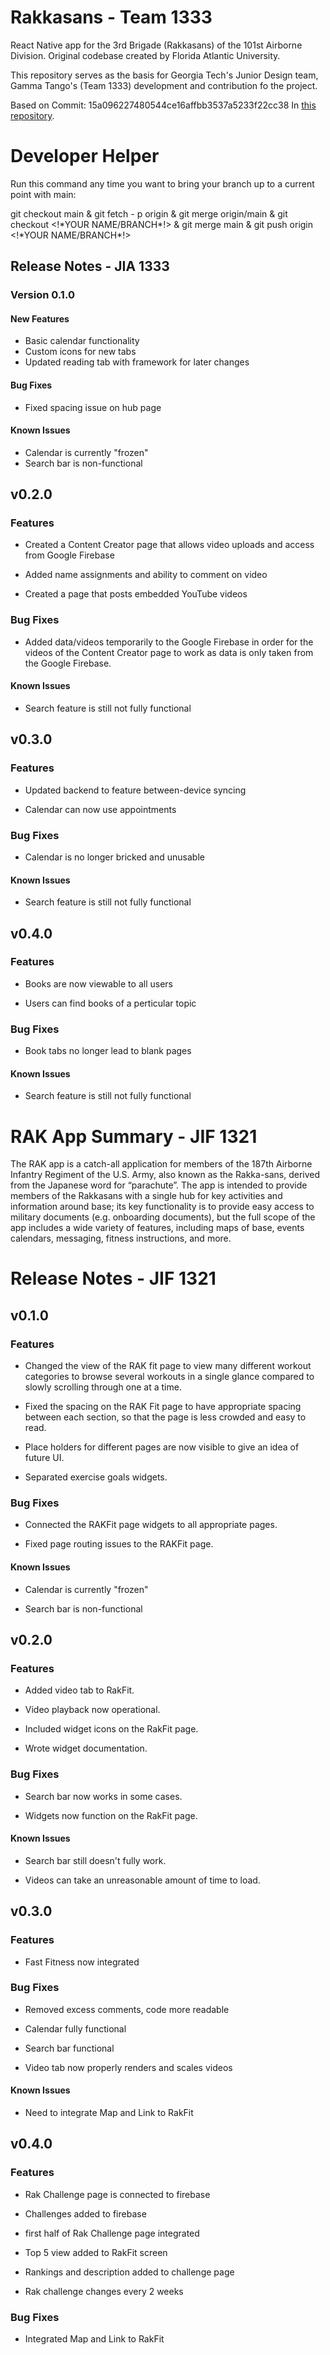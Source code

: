 # Rakkasans - Team 1333

React Native app for the 3rd Brigade (Rakkasans) of the 101st Airborne Division. Original codebase created by Florida Atlantic University. 

This repository serves as the basis for Georgia Tech's Junior Design team, Gamma Tango's (Team 1333) development and contribution fo the project. 

Based on Commit: 15a096227480544ce16affbb3537a5233f22cc38 In [this repository](https://github.com/AKRAUSE2017/rakkasansFAU/commits/main).


# Developer Helper

Run this command any time you want to bring your branch up to a current point with main:

git checkout main & git fetch - p origin & git merge origin/main & git checkout <!\*YOUR NAME/BRANCH\*!> & git merge main & git push origin <!\*YOUR NAME/BRANCH\*!>

## Release Notes - JIA 1333
### Version 0.1.0

#### New Features
* Basic calendar functionality
* Custom icons for new tabs
* Updated reading tab with framework for later changes

#### Bug Fixes
* Fixed spacing issue on hub page

#### Known Issues
* Calendar is currently "frozen"
* Search bar is non-functional

## v0.2.0
### Features
* Created a Content Creator page that allows video uploads and access from Google Firebase

* Added name assignments and ability to comment on video


* Created a page that posts embedded YouTube videos 

### Bug Fixes 
* Added data/videos temporarily to the Google Firebase in order for the videos of the Content Creator page to work as data is only taken from the Google Firebase.

#### Known Issues
* Search feature is still not fully functional


## v0.3.0
### Features
* Updated backend to feature between-device syncing

* Calendar can now use appointments

### Bug Fixes 
* Calendar is no longer bricked and unusable

#### Known Issues
* Search feature is still not fully functional


## v0.4.0
### Features
* Books are now viewable to all users

* Users can find books of a perticular topic

### Bug Fixes 
* Book tabs no longer lead to blank pages

#### Known Issues
* Search feature is still not fully functional

# RAK App Summary - JIF 1321
The RAK app is a catch-all application for members of the 187th Airborne Infantry Regiment of the U.S. Army, also known as the Rakka-sans, derived from the Japanese word for “parachute”. The app is intended to provide members of the Rakkasans with a single hub for key activities and information around base; its key functionality is to provide easy access to military documents (e.g. onboarding documents), but the full scope of the app includes a wide variety of features, including maps of base, events calendars, messaging, fitness instructions, and more. 

# Release Notes - JIF 1321
## v0.1.0
### Features
* Changed the view of the RAK fit page to view many different workout categories to browse several workouts in a single glance compared to slowly scrolling through one at a time. 

* Fixed the spacing on the RAK Fit page to have appropriate spacing between each section, so that the page is less crowded and easy to read. 

* Place holders for different pages are now visible to give an idea of future UI.

* Separated exercise goals widgets.

### Bug Fixes 
* Connected the RAKFit page widgets to all appropriate pages.

* Fixed page routing issues to the RAKFit page.

#### Known Issues
* Calendar is currently "frozen"

* Search bar is non-functional
## v0.2.0
### Features
* Added video tab to RakFit.

* Video playback now operational.

* Included widget icons on the RakFit page.

* Wrote widget documentation.
### Bug Fixes 
* Search bar now works in some cases.

* Widgets now function on the RakFit page.

#### Known Issues
* Search bar still doesn't fully work.

* Videos can take an unreasonable amount of time to load.
## v0.3.0
### Features
* Fast Fitness now integrated
### Bug Fixes 
* Removed excess comments, code more readable

* Calendar fully functional

* Search bar functional

* Video tab now properly renders and scales videos
#### Known Issues
* Need to integrate Map and Link to RakFit

## v0.4.0
### Features
* Rak Challenge page is connected to firebase

* Challenges added to firebase

* first half of Rak Challenge page integrated

* Top 5 view added to RakFit screen

* Rankings and description added to challenge page

* Rak challenge changes every 2 weeks
### Bug Fixes 
* Integrated Map and Link to RakFit

